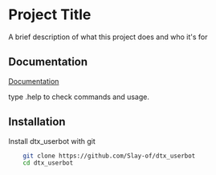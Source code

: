 
# Project Title

A brief description of what this project does and who it's for

## Documentation

[Documentation](https://linktodocumentation)

type .help to check commands and usage.

## Installation

Install dtx_userbot with git

```bash
    git clone https://github.com/Slay-of/dtx_userbot
    cd dtx_userbot


```
    